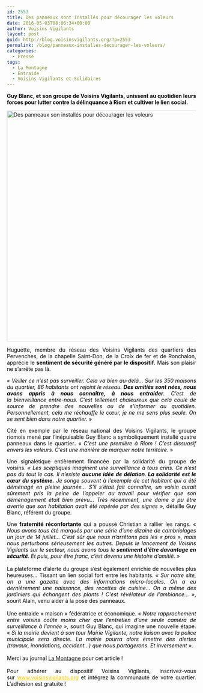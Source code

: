 ```yaml
---
id: 2553
title: Des panneaux sont installés pour décourager les voleurs
date: 2016-05-03T08:06:34+00:00
author: Voisins Vigilants
layout: post
guid: http://blog.voisinsvigilants.org/?p=2553
permalink: /blog/panneaux-installes-decourager-les-voleurs/
categories:
  - Presse
tags:
  - La Montagne
  - Entraide
  - Voisins Vigilants et Solidaires
---
```

<p style="text-align: justify;">
  <strong><span style="color: #000000;">Guy Blanc, et son groupe de Voisins Vigilants, unissent au quotidien leurs forces pour lutter contre la délinquance à Riom et cultiver le</span><span style="font-style: inherit; color: #000000;"> lien social.</span></strong>
</p>

<p style="text-align: justify;">
  <a href="http://blog.voisinsvigilants.org/presse/wp-content/uploads/sites/5/2016/04/2603764-1.jpeg"><img class="aligncenter wp-image-1434" src="http://blog.voisinsvigilants.org/presse/wp-content/uploads/sites/5/2016/04/2603764-1.jpeg" alt="Des panneaux son installés pour décourager les voleurs" width="679" height="614" /></a>
</p>

<p style="font-weight: inherit; font-style: inherit; color: #464646; text-align: justify;">
  <span style="color: #000000;">Huguette, membre du réseau des Voisins Vigilants des quartiers des Pervenches, de la chapelle Saint-Don, de la Croix de fer et de Ronchalon, apprécie le <strong>sentiment de sécurité généré par le dispositif</strong>. Mais son plaisir ne s&rsquo;arrête pas là.</span>
</p>

<p style="font-weight: inherit; font-style: inherit; color: #464646; text-align: justify;">
  <span style="color: #000000;">« <i style="font-weight: inherit;">Veiller ce n&rsquo;est pas surveiller. Cela va bien au-delà… Sur les 350 maisons du quartier, 86 habitants ont rejoint le réseau. <strong>Des amitiés sont nées, nous avons appris à nous connaître, à nous entraider</strong>. C&rsquo;est de la bienveillance entre-nous. C&rsquo;est tellement chaleureux que cela coule de source de prendre des nouvelles ou de s&rsquo;informer au quotidien. Personnellement, cela me réchauffe le cœur, je ne me sens plus seule. On se sent bien dans notre quartier. »</i></span>
</p>

<p style="font-style: inherit; color: #464646; text-align: justify;">
  <span style="color: #000000;"><span style="font-weight: inherit;">Cité en exemple par le réseau national des Voisins Vigilants, le groupe riomois mené par l&rsquo;inépuisable Guy Blanc a symboliquement installé quatre panneaux dans le quartier</span><b>.</b><span style="font-weight: inherit;"> « <em>C&rsquo;est une première à Riom ! C&rsquo;est dissuasif envers les voleurs. C&rsquo;est une manière de marquer notre territoire</em>. »</span></span>
</p>

<p style="font-weight: inherit; font-style: inherit; color: #464646; text-align: justify;">
  <span style="color: #000000;">Une signalétique entièrement financée par la solidarité du groupe de voisins. <i style="font-weight: inherit;">« Les sceptiques imaginent une surveillance à tous crins. Ce n&rsquo;est pas du tout le cas. Il n&rsquo;existe <b style="font-style: inherit;">aucune idée de délation</b>.<b style="font-style: inherit;"> La solidarité est le cœur du système.</b> Je songe souvent à l&rsquo;exemple de cet habitant qui a été déménagé en pleine journée… S&rsquo;il s&rsquo;était fait connaître, un voisin aurait sûrement pris la peine de l&rsquo;appeler au travail pour vérifier que son déménagement était bien prévu… Très récemment, une dame a pu être avertie que son habitation avait été repérée par des signes »</i>, détaille Guy Blanc, référent du groupe. </span>
</p>

<div class="detailArticlePub p402_hide" style="font-weight: inherit; font-style: inherit; color: #464646; text-align: justify;">
  <span style="color: #000000;">Une <b style="font-style: inherit;">fraternité réconfortante</b> qui a poussé Christian à rallier les rangs. <i style="font-weight: inherit;">« Nous avons tous été marqués par une série d&rsquo;une dizaine de cambriolages un jour de 14 juillet… C&rsquo;est sûr que nous n&rsquo;arrêtons pas les &laquo;&nbsp;pros&nbsp;&raquo;, mais nous perturbons sérieusement les autres. Depuis le lancement de Voisins Vigilants sur le secteur, nous avons tous le<b style="font-style: inherit;"> sentiment d&rsquo;être davantage en sécurité</b>. Et puis, pour être franc, c&rsquo;est devenu une histoire d&rsquo;amitié. »</i></span>
</div>

<div class="detailArticlePub p402_hide" style="font-weight: inherit; font-style: inherit; color: #464646; text-align: justify;">
  <span style="color: #ffffff;">voisins</span>
</div>

<div class="detailArticlePub p402_hide" style="font-weight: inherit; font-style: inherit; color: #464646; text-align: justify;">
  <div class="detailArticlePub p402_hide" style="font-weight: inherit; font-style: inherit; text-align: justify;">
    <span style="color: #000000;">La plateforme d&rsquo;alerte du groupe s&rsquo;est également enrichie de nouvelles plus heureuses… Tissant un lien social fort entre les habitants. <i style="font-weight: inherit;">« Sur notre site, on a une gazette avec des informations micro-locales. On a eu dernièrement une naissance, des recettes de cuisine… On a même des jardiniers qui échangent des plants ! C&rsquo;est révélateur de l&rsquo;ambiance… »</i>, sourit Alain, venu aider à la pose des panneaux.</span>
  </div>
  
  <div class="detailArticlePub p402_hide" style="font-weight: inherit; font-style: inherit; text-align: justify;">
    <span style="color: #ffffff;">voisins</span>
  </div>
  
  <div class="detailArticlePub p402_hide" style="font-weight: inherit; font-style: inherit; text-align: justify;">
    <span style="color: #000000;">Une entraide &laquo;&nbsp;maison&nbsp;&raquo; fédératrice et économique. «<i style="font-weight: inherit;"> Notre rapprochement entre voisins coûte moins cher que l&rsquo;entretien d&rsquo;une seule caméra de surveillance à l&rsquo;année<b style="font-style: inherit;"> </b>»</i>, sourit Guy Blanc, qui imagine une nouvelle étape. « <em>Si la mairie devient à son tour Mairie Vigilante, notre liaison avec la police municipale sera directe. La mairie pourra alors émettre des alertes (travaux, inondations, accident…) que nous partagerons. Et inversement</em> ».</span>
  </div>
  
  <div class="detailArticlePub p402_hide" style="font-weight: inherit; font-style: inherit; text-align: justify;">
    <span style="color: #ffffff;">voisins</span>
  </div>
  
  <div class="detailArticlePub p402_hide" style="font-weight: inherit; font-style: inherit; text-align: justify;">
    <span style="font-weight: inherit; font-style: inherit;"><span style="color: #000000;">Merci au journal</span> <a href="http://www.lamontagne.fr/auvergne/actualite/departement/puy-de-dome/riom/2016/04/28/les-voisins-vigilants-ont-installe-des-panneaux-pour-decourager-les-voleurs_11891021.html">La Montagne</a></span> <span style="font-weight: inherit; font-style: inherit; color: #000000;">pour cet article !</span>
  </div>
  
  <div class="detailArticlePub p402_hide" style="font-weight: inherit; font-style: inherit; text-align: justify;">
    <span style="color: #ffffff;">voisins</span>
  </div>
  
  <div class="detailArticlePub p402_hide" style="font-weight: inherit; font-style: inherit; text-align: justify;">
    <span style="font-weight: inherit; font-style: inherit; color: #000000;">Pour adhérer au dispositif Voisins Vigilants, inscrivez-vous sur</span> <a style="font-weight: inherit; font-style: inherit; color: #fbc400;" href="http://www.voisinsvigilants.org/">www.voisinsvigilants.org</a> <span style="font-weight: inherit; font-style: inherit; color: #000000;">et intégrez la communauté de votre quartier. L&rsquo;adhésion est gratuite !</span>
  </div>
</div>
